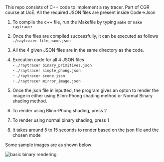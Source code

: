 This repo consists of C++ code to implement a ray tracer. Part of CGR course at UoE. 
All the required JSON files are present inside Code->Json

1. To compile the c++ file, run the Makefile by typing ```make```  or ```make raytracer```

2. Once the files are compiled successfully, it can be executed as follows ```./raytracer file_name.json```

3. All the 4 given JSON files are in the same directory as the code.

4. Execution code for all 4 JSON files<br/>
        -    ```./raytracer binary_primitives.json```<br/>
        -    ```./raytracer simple_phong.json```<br/>
        -    ```./raytracer scene.json```<br/>
        -    ```./raytracer mirror_image.json```<br/>

5. Once the json file in inputted, the program gives an opton to render the image in either using Blinn-Phong shading method or Normal Binary shading method.

6. To render using Blinn-Phong shading, press 2

7. To render using normal binary shading, press 1

8. It takes around 5 to 15 seconds to render based on the json file and the chosen mode

Some sample images are as shown below:

![basic binary rendering](https://github.com/AshwinSH2000/CGR-RT/blob/main/TestSuite/binary_primitives.ppm?raw=true)

